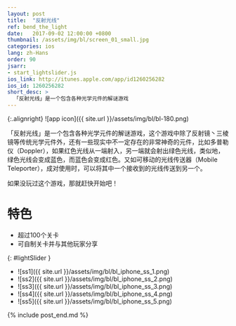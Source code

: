```yaml
---
layout: post
title:  "反射光线"
ref: bend_the_light
date:   2017-09-02 12:00:00 +0800
thumbnail: /assets/img/bl/screen_01_small.jpg
categories: ios
lang: zh-Hans
order: 90
jsarr:
- start_lightslider.js
ios_link: http://itunes.apple.com/app/id1260256282
ios_id: 1260256282
short_desc: >
  「反射光线」是一个包含各种光学元件的解谜游戏
---
```


{:.alignright}
![app icon]({{ site.url }}/assets/img/bl/bl-180.png)

「反射光线」是一个包含各种光学元件的解谜游戏，这个游戏中除了反射镜丶三棱镜等传统光学元件外，还有一些现实中不一定存在的非常神奇的元件，比如多普勒仪（Doppler），如果红色光线从一端射入，另一端就会射出绿色光线，类似地，绿色光线会变成蓝色，而蓝色会变成红色。又如可移动的光线传送器（Mobile Teleporter），成对使用时，可以将其中一个接收到的光线传送到另一个。

如果没玩过这个游戏，那就赶快开始吧！

# 特色
- 超过100个关卡
- 可自制关卡并与其他玩家分享 

{: #lightSlider }
*   ![ss1]({{ site.url }}/assets/img/bl/bl_iphone_ss_1.png)
*   ![ss2]({{ site.url }}/assets/img/bl/bl_iphone_ss_2.png)
*   ![ss3]({{ site.url }}/assets/img/bl/bl_iphone_ss_3.png)
*   ![ss4]({{ site.url }}/assets/img/bl/bl_iphone_ss_4.png)
*   ![ss5]({{ site.url }}/assets/img/bl/bl_iphone_ss_5.png)

{% include post_end.md %}
